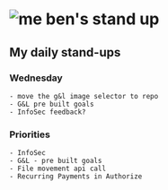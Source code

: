 # ![me](https://avatars2.githubusercontent.com/u/5232044?s=50&v=4) ben's stand up

## My daily stand-ups

### Wednesday

    - move the g&l image selector to repo
    - G&L pre built goals
    - InfoSec feedback?
    
### Priorities 
   
    - InfoSec
    - G&L - pre built goals
    - File movement api call
    - Recurring Payments in Authorize
